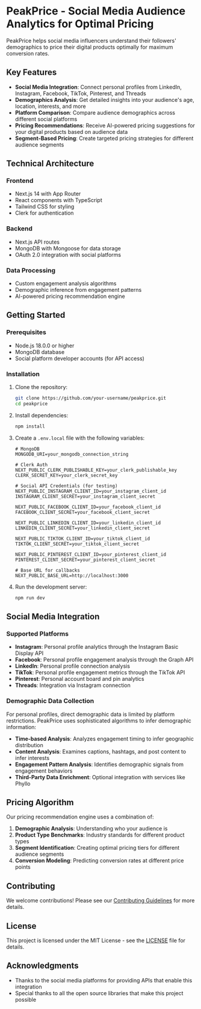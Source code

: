 # PeakPrice - Social Media Audience Analytics for Optimal Pricing

PeakPrice helps social media influencers understand their followers' demographics to price their digital products optimally for maximum conversion rates.

## Key Features

- **Social Media Integration**: Connect personal profiles from LinkedIn, Instagram, Facebook, TikTok, Pinterest, and Threads
- **Demographics Analysis**: Get detailed insights into your audience's age, location, interests, and more
- **Platform Comparison**: Compare audience demographics across different social platforms
- **Pricing Recommendations**: Receive AI-powered pricing suggestions for your digital products based on audience data
- **Segment-Based Pricing**: Create targeted pricing strategies for different audience segments

## Technical Architecture

### Frontend

- Next.js 14 with App Router
- React components with TypeScript
- Tailwind CSS for styling
- Clerk for authentication

### Backend

- Next.js API routes
- MongoDB with Mongoose for data storage
- OAuth 2.0 integration with social platforms

### Data Processing

- Custom engagement analysis algorithms
- Demographic inference from engagement patterns
- AI-powered pricing recommendation engine

## Getting Started

### Prerequisites

- Node.js 18.0.0 or higher
- MongoDB database
- Social platform developer accounts (for API access)

### Installation

1. Clone the repository:
   ```bash
   git clone https://github.com/your-username/peakprice.git
   cd peakprice
   ```

2. Install dependencies:
   ```bash
   npm install
   ```

3. Create a `.env.local` file with the following variables:
   ```
   # MongoDB
   MONGODB_URI=your_mongodb_connection_string
   
   # Clerk Auth
   NEXT_PUBLIC_CLERK_PUBLISHABLE_KEY=your_clerk_publishable_key
   CLERK_SECRET_KEY=your_clerk_secret_key
   
   # Social API Credentials (for testing)
   NEXT_PUBLIC_INSTAGRAM_CLIENT_ID=your_instagram_client_id
   INSTAGRAM_CLIENT_SECRET=your_instagram_client_secret
   
   NEXT_PUBLIC_FACEBOOK_CLIENT_ID=your_facebook_client_id
   FACEBOOK_CLIENT_SECRET=your_facebook_client_secret
   
   NEXT_PUBLIC_LINKEDIN_CLIENT_ID=your_linkedin_client_id
   LINKEDIN_CLIENT_SECRET=your_linkedin_client_secret
   
   NEXT_PUBLIC_TIKTOK_CLIENT_ID=your_tiktok_client_id
   TIKTOK_CLIENT_SECRET=your_tiktok_client_secret
   
   NEXT_PUBLIC_PINTEREST_CLIENT_ID=your_pinterest_client_id
   PINTEREST_CLIENT_SECRET=your_pinterest_client_secret
   
   # Base URL for callbacks
   NEXT_PUBLIC_BASE_URL=http://localhost:3000
   ```

4. Run the development server:
   ```bash
   npm run dev
   ```

## Social Media Integration

### Supported Platforms

- **Instagram**: Personal profile analytics through the Instagram Basic Display API
- **Facebook**: Personal profile engagement analysis through the Graph API
- **LinkedIn**: Personal profile connection analysis
- **TikTok**: Personal profile engagement metrics through the TikTok API
- **Pinterest**: Personal account board and pin analytics
- **Threads**: Integration via Instagram connection

### Demographic Data Collection

For personal profiles, direct demographic data is limited by platform restrictions. PeakPrice uses sophisticated algorithms to infer demographic information:

- **Time-based Analysis**: Analyzes engagement timing to infer geographic distribution
- **Content Analysis**: Examines captions, hashtags, and post content to infer interests
- **Engagement Pattern Analysis**: Identifies demographic signals from engagement behaviors
- **Third-Party Data Enrichment**: Optional integration with services like Phyllo

## Pricing Algorithm

Our pricing recommendation engine uses a combination of:

1. **Demographic Analysis**: Understanding who your audience is
2. **Product Type Benchmarks**: Industry standards for different product types
3. **Segment Identification**: Creating optimal pricing tiers for different audience segments
4. **Conversion Modeling**: Predicting conversion rates at different price points

## Contributing

We welcome contributions! Please see our [Contributing Guidelines](CONTRIBUTING.md) for more details.

## License

This project is licensed under the MIT License - see the [LICENSE](LICENSE) file for details.

## Acknowledgments

- Thanks to the social media platforms for providing APIs that enable this integration
- Special thanks to all the open source libraries that make this project possible
